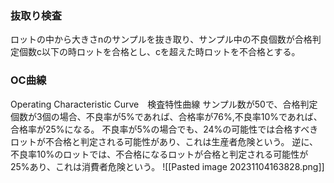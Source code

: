 ### 抜取り検査
ロットの中から大きさnのサンプルを抜き取り、サンプル中の不良個数が合格判定個数c以下の時ロットを合格とし、cを超えた時ロットを不合格とする。

### OC曲線
Operating Characteristic Curve　検査特性曲線
サンプル数が50で、合格判定個数が3個の場合、不良率が5%であれば、合格率が76%,不良率10%であれば、合格率が25%になる。
不良率が5%の場合でも、24%の可能性では合格すべきロットが不合格と判定される可能性があり、これは生産者危険という。
逆に、不良率10%のロットでは、不合格になるロットが合格と判定される可能性が25%あり、これは消費者危険という。
![[Pasted image 20231104163828.png]]